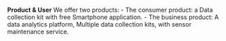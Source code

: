 **Product & User**
We offer two products: 
	- The consumer product: a Data collection kit with free Smartphone application.
	- The business product: A data analytics platform, Multiple data collection kits, with sensor maintenance service. 